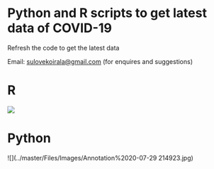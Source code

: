 # Python and R scripts to get latest data of COVID-19
Refresh the code to get the latest data

Email: sulovekoirala@gmail.com (for enquires and suggestions)


<H1> R </H1>


![](../master/Files/Images/Annotation%202020-07-29%20213912.jpg)

<H1> Python </H1>

![](../master/Files/Images/Annotation%2020-07-29 214923.jpg)


